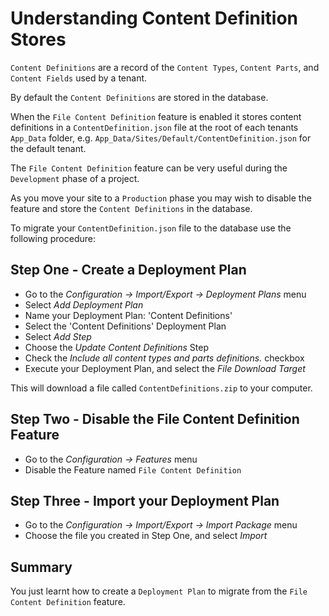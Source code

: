 # Understanding Content Definition Stores

`Content Definitions` are a record of the `Content Types`, `Content Parts`, and `Content Fields` used by a tenant.

By default the `Content Definitions` are stored in the database.

When the `File Content Definition` feature is enabled it stores content definitions in a `ContentDefinition.json` file 
at the root of each tenants `App_Data` folder, e.g. `App_Data/Sites/Default/ContentDefinition.json` for the default tenant.

The `File Content Definition` feature can be very useful during the `Development` phase of a project.

As you move your site to a `Production` phase you may wish to disable the feature and store the `Content Definitions` in the database.

To migrate your `ContentDefinition.json` file to the database use the following procedure:

## Step One - Create a Deployment Plan

- Go to the _Configuration -> Import/Export -> Deployment Plans_ menu
- Select _Add Deployment Plan_
- Name your Deployment Plan: 'Content Definitions'
- Select the 'Content Definitions' Deployment Plan
- Select _Add Step_
- Choose the _Update Content Definitions_ Step
- Check the _Include all content types and parts definitions._ checkbox
- Execute your Deployment Plan, and select the _File Download Target_

This will download a file called `ContentDefinitions.zip` to your computer.

## Step Two - Disable the File Content Definition Feature

- Go to the _Configuration -> Features_ menu
- Disable the Feature named `File Content Definition`

## Step Three - Import your Deployment Plan

- Go to the _Configuration -> Import/Export -> Import Package_ menu
- Choose the file you created in Step One, and select _Import_

## Summary

You just learnt how to create a `Deployment Plan` to migrate from the `File Content Definition` feature.

